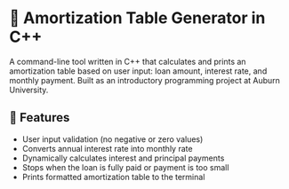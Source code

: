 # 💸 Amortization Table Generator in C++

A command-line tool written in C++ that calculates and prints an amortization table based on user input: loan amount, interest rate, and monthly payment. Built as an introductory programming project at Auburn University.

## 📌 Features

- User input validation (no negative or zero values)
- Converts annual interest rate into monthly rate
- Dynamically calculates interest and principal payments
- Stops when the loan is fully paid or payment is too small
- Prints formatted amortization table to the terminal



